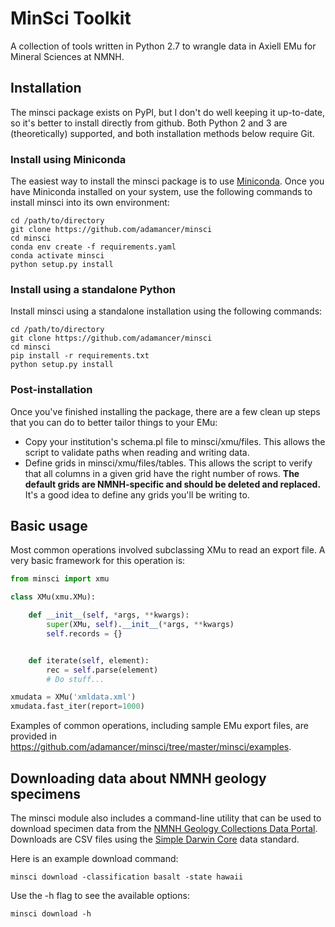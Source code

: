 MinSci Toolkit
==============

A collection of tools written in Python 2.7 to wrangle data in Axiell EMu for
Mineral Sciences at NMNH.


Installation
------------

The minsci package exists on PyPI, but I don't do well keeping it up-to-date,
so it's better to install directly from github. Both Python 2 and 3 are
(theoretically) supported, and both installation methods below require Git.

### Install using Miniconda

The easiest way to install the minsci package is to use [Miniconda]. Once you
have Miniconda installed on your system, use the following commands to install
minsci into its own environment:

```
cd /path/to/directory
git clone https://github.com/adamancer/minsci
cd minsci
conda env create -f requirements.yaml
conda activate minsci
python setup.py install
```

### Install using a standalone Python

Install minsci using a standalone installation using the following commands:

```
cd /path/to/directory
git clone https://github.com/adamancer/minsci
cd minsci
pip install -r requirements.txt
python setup.py install
```

### Post-installation

Once you've finished installing the package, there are a few clean up steps
that you can do to better tailor things to your EMu:

+ Copy your institution's schema.pl file to minsci/xmu/files. This allows the
  script to validate paths when reading and writing data.
+ Define grids in minsci/xmu/files/tables. This allows the script to verify
  that all columns in a given grid have the right number of rows. **The default
  grids are NMNH-specific and should be deleted and replaced.** It's a good
  idea to define any grids you'll be writing to.


Basic usage
-----------

Most common operations involved subclassing XMu to read an export file. A
very basic framework for this operation is:

```python
from minsci import xmu

class XMu(xmu.XMu):

    def __init__(self, *args, **kwargs):
        super(XMu, self).__init__(*args, **kwargs)
        self.records = {}


    def iterate(self, element):
        rec = self.parse(element)
        # Do stuff...

xmudata = XMu('xmldata.xml')
xmudata.fast_iter(report=1000)
```

Examples of common operations, including sample EMu export files, are provided
in https://github.com/adamancer/minsci/tree/master/minsci/examples.


Downloading data about NMNH geology specimens
---------------------------------------------

The minsci module also includes a command-line utility that can be used to
download specimen data from the [NMNH Geology Collections Data Portal].
Downloads are CSV files using the [Simple Darwin Core] data standard.

Here is an example download command:

`minsci download -classification basalt -state hawaii`

Use the -h flag to see the available options:

`minsci download -h`


[Miniconda]: https://conda.io/miniconda.html
[NMNH Geology Collections Data Portal]: https://geogallery.si.edu/portal
[Simple Darwin Core]: http://rs.tdwg.org/dwc/terms/simple/
